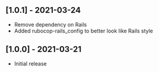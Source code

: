 ## [1.0.1] - 2021-03-24

- Remove dependency on Rails
- Added rubocop-rails_config to better look like Rails style

## [1.0.0] - 2021-03-21

- Initial release
